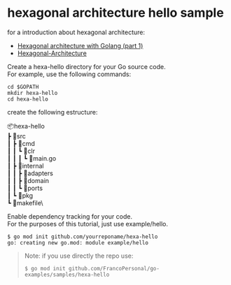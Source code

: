 # hexagonal architecture hello sample

for a introduction about hexagonal architecture:

- [Hexagonal architecture with Golang (part 1)](https://medium.com/@pthtantai97/hexagonal-architecture-with-golang-part-1-7f82a364b29)
- [Hexagonal-Architecture](https://github.com/LordMoMA/Hexagonal-Architecture)

 Create a hexa-hello directory for your Go source code.\
For example, use the following commands:

``` batch
cd $GOPATH
mkdir hexa-hello
cd hexa-hello
```

create the following estructure:

📦hexa-hello\
 ┣ 📂src\
 ┃ ┣ 📂cmd\
 ┃ ┃ ┗ 📂clr\
 ┃ ┃ ┃ ┗ 📜main.go\
 ┃ ┣ 📂internal\
 ┃ ┃ ┣ 📂adapters\
 ┃ ┃ ┣ 📂domain\
 ┃ ┃ ┗ 📂ports\
 ┃ ┗ 📂pkg\
 ┗ 📜makefile\

Enable dependency tracking for your code.\
For the purposes of this tutorial, just use example/hello.

``` batch
$ go mod init github.com/yourreponame/hexa-hello
go: creating new go.mod: module example/hello
```

> Note:
> if you use directly the repo use:
>
> ```batch
> $ go mod init github.com/FrancoPersonal/go-examples/samples/hexa-hello
> ```

